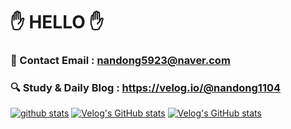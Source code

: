 
# ✋ HELLO ✋ 

### 📧 Contact Email : nandong5923@naver.com
### 🔍 Study & Daily Blog : https://velog.io/@nandong1104
[![github stats](https://github-readme-stats.vercel.app/api?username=khyojun&show_icons=true&hide_border=False)](https://velog.io/@nandong1104)
[![Velog's GitHub stats](https://velog-readme-stats.vercel.app/api?name=nandong1104)](https://github.com/eungyeole/velog-readme-stats)
[![Velog's GitHub stats](https://velog-readme-stats.vercel.app/api/list?name=eungyeole)](https://velog.io/@eungyeole) 

